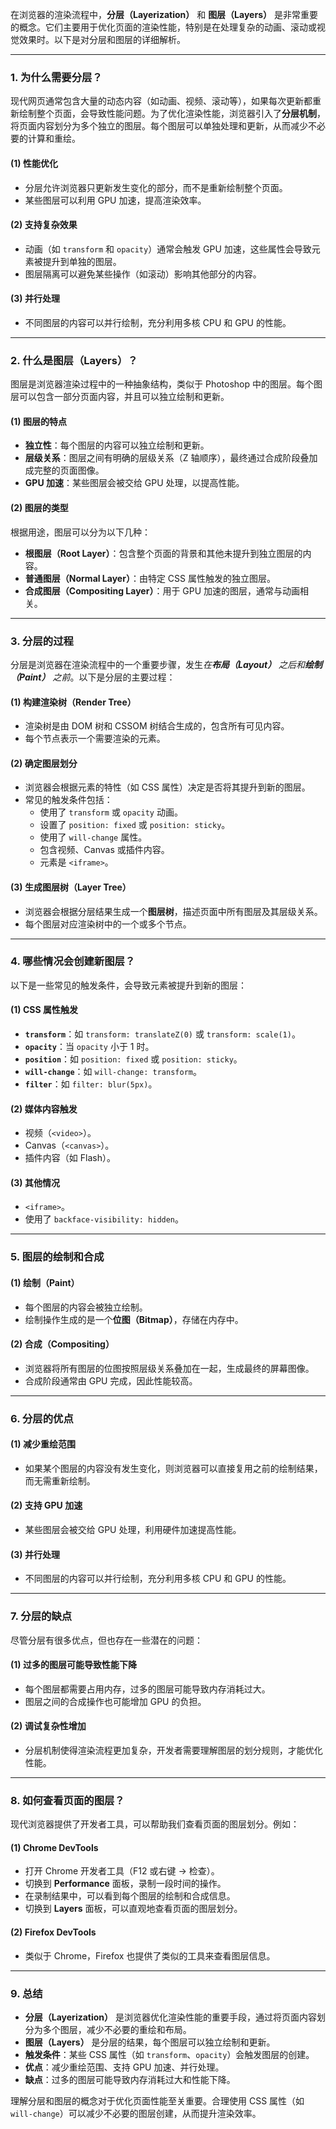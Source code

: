 在浏览器的渲染流程中，**分层（Layerization）** 和 **图层（Layers）** 是非常重要的概念。它们主要用于优化页面的渲染性能，特别是在处理复杂的动画、滚动或视觉效果时。以下是对分层和图层的详细解析。

---

### 1. **为什么需要分层？**
现代网页通常包含大量的动态内容（如动画、视频、滚动等），如果每次更新都重新绘制整个页面，会导致性能问题。为了优化渲染性能，浏览器引入了**分层机制**，将页面内容划分为多个独立的图层。每个图层可以单独处理和更新，从而减少不必要的计算和重绘。

#### (1) **性能优化**
- 分层允许浏览器只更新发生变化的部分，而不是重新绘制整个页面。
- 某些图层可以利用 GPU 加速，提高渲染效率。

#### (2) **支持复杂效果**
- 动画（如 `transform` 和 `opacity`）通常会触发 GPU 加速，这些属性会导致元素被提升到单独的图层。
- 图层隔离可以避免某些操作（如滚动）影响其他部分的内容。

#### (3) **并行处理**
- 不同图层的内容可以并行绘制，充分利用多核 CPU 和 GPU 的性能。

---

### 2. **什么是图层（Layers）？**
图层是浏览器渲染过程中的一种抽象结构，类似于 Photoshop 中的图层。每个图层可以包含一部分页面内容，并且可以独立绘制和更新。

#### (1) **图层的特点**
- **独立性**：每个图层的内容可以独立绘制和更新。
- **层级关系**：图层之间有明确的层级关系（Z 轴顺序），最终通过合成阶段叠加成完整的页面图像。
- **GPU 加速**：某些图层会被交给 GPU 处理，以提高性能。

#### (2) **图层的类型**
根据用途，图层可以分为以下几种：
- **根图层（Root Layer）**：包含整个页面的背景和其他未提升到独立图层的内容。
- **普通图层（Normal Layer）**：由特定 CSS 属性触发的独立图层。
- **合成图层（Compositing Layer）**：用于 GPU 加速的图层，通常与动画相关。

---

### 3. **分层的过程**
分层是浏览器在渲染流程中的一个重要步骤，发生*在**布局（Layout）** 之后和**绘制（Paint）** 之前*。以下是分层的主要过程：

#### (1) **构建渲染树（Render Tree）**
- 渲染树是由 DOM 树和 CSSOM 树结合生成的，包含所有可见内容。
- 每个节点表示一个需要渲染的元素。

#### (2) **确定图层划分**
- 浏览器会根据元素的特性（如 CSS 属性）决定是否将其提升到新的图层。
- 常见的触发条件包括：
  - 使用了 `transform` 或 `opacity` 动画。
  - 设置了 `position: fixed` 或 `position: sticky`。
  - 使用了 `will-change` 属性。
  - 包含视频、Canvas 或插件内容。
  - 元素是 `<iframe>`。

#### (3) **生成图层树（Layer Tree）**
- 浏览器会根据分层结果生成一个**图层树**，描述页面中所有图层及其层级关系。
- 每个图层对应渲染树中的一个或多个节点。

---

### 4. **哪些情况会创建新图层？**
以下是一些常见的触发条件，会导致元素被提升到新的图层：

#### (1) **CSS 属性触发**
- **`transform`**：如 `transform: translateZ(0)` 或 `transform: scale(1)`。
- **`opacity`**：当 `opacity` 小于 1 时。
- **`position`**：如 `position: fixed` 或 `position: sticky`。
- **`will-change`**：如 `will-change: transform`。
- **`filter`**：如 `filter: blur(5px)`。

#### (2) **媒体内容触发**
- 视频（`<video>`）。
- Canvas（`<canvas>`）。
- 插件内容（如 Flash）。

#### (3) **其他情况**
- `<iframe>`。
- 使用了 `backface-visibility: hidden`。

---

### 5. **图层的绘制和合成**
#### (1) **绘制（Paint）**
- 每个图层的内容会被独立绘制。
- 绘制操作生成的是一个**位图（Bitmap）**，存储在内存中。

#### (2) **合成（Compositing）**
- 浏览器将所有图层的位图按照层级关系叠加在一起，生成最终的屏幕图像。
- 合成阶段通常由 GPU 完成，因此性能较高。

---

### 6. **分层的优点**
#### (1) **减少重绘范围**
- 如果某个图层的内容没有发生变化，则浏览器可以直接复用之前的绘制结果，而无需重新绘制。

#### (2) **支持 GPU 加速**
- 某些图层会被交给 GPU 处理，利用硬件加速提高性能。

#### (3) **并行处理**
- 不同图层的内容可以并行绘制，充分利用多核 CPU 和 GPU 的性能。

---

### 7. **分层的缺点**
尽管分层有很多优点，但也存在一些潜在的问题：

#### (1) **过多的图层可能导致性能下降**
- 每个图层都需要占用内存，过多的图层可能导致内存消耗过大。
- 图层之间的合成操作也可能增加 GPU 的负担。

#### (2) **调试复杂性增加**
- 分层机制使得渲染流程更加复杂，开发者需要理解图层的划分规则，才能优化性能。

---

### 8. **如何查看页面的图层？**
现代浏览器提供了开发者工具，可以帮助我们查看页面的图层划分。例如：

#### (1) **Chrome DevTools**
- 打开 Chrome 开发者工具（F12 或右键 → 检查）。
- 切换到 **Performance** 面板，录制一段时间的操作。
- 在录制结果中，可以看到每个图层的绘制和合成信息。
- 切换到 **Layers** 面板，可以直观地查看页面的图层划分。

#### (2) **Firefox DevTools**
- 类似于 Chrome，Firefox 也提供了类似的工具来查看图层信息。

---

### 9. **总结**
- **分层（Layerization）** 是浏览器优化渲染性能的重要手段，通过将页面内容划分为多个图层，减少不必要的重绘和布局。
- **图层（Layers）** 是分层的结果，每个图层可以独立绘制和更新。
- **触发条件**：某些 CSS 属性（如 `transform`、`opacity`）会触发图层的创建。
- **优点**：减少重绘范围、支持 GPU 加速、并行处理。
- **缺点**：过多的图层可能导致内存消耗过大和性能下降。

理解分层和图层的概念对于优化页面性能至关重要。合理使用 CSS 属性（如 `will-change`）可以减少不必要的图层创建，从而提升渲染效率。